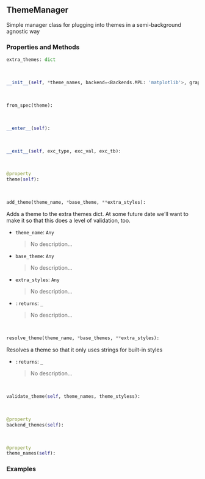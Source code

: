 ## <a id="McUtils.Plots.Styling.ThemeManager">ThemeManager</a>
Simple manager class for plugging into themes in a semi-background agnostic way

### Properties and Methods
```python
extra_themes: dict
```
<a id="McUtils.Plots.Styling.ThemeManager.__init__" class="docs-object-method">&nbsp;</a>
```python
__init__(self, *theme_names, backend=<Backends.MPL: 'matplotlib'>, graphics_styles=None, **extra_styles): 
```

<a id="McUtils.Plots.Styling.ThemeManager.from_spec" class="docs-object-method">&nbsp;</a>
```python
from_spec(theme): 
```

<a id="McUtils.Plots.Styling.ThemeManager.__enter__" class="docs-object-method">&nbsp;</a>
```python
__enter__(self): 
```

<a id="McUtils.Plots.Styling.ThemeManager.__exit__" class="docs-object-method">&nbsp;</a>
```python
__exit__(self, exc_type, exc_val, exc_tb): 
```

<a id="McUtils.Plots.Styling.ThemeManager.theme" class="docs-object-method">&nbsp;</a>
```python
@property
theme(self): 
```

<a id="McUtils.Plots.Styling.ThemeManager.add_theme" class="docs-object-method">&nbsp;</a>
```python
add_theme(theme_name, *base_theme, **extra_styles): 
```
Adds a theme to the extra themes dict. At some future date we'll
        want to make it so that this does a level of validation, too.
- `theme_name`: `Any`
    >No description...
- `base_theme`: `Any`
    >No description...
- `extra_styles`: `Any`
    >No description...
- `:returns`: `_`
    >No description...

<a id="McUtils.Plots.Styling.ThemeManager.resolve_theme" class="docs-object-method">&nbsp;</a>
```python
resolve_theme(theme_name, *base_themes, **extra_styles): 
```
Resolves a theme so that it only uses strings for built-in styles
- `:returns`: `_`
    >No description...

<a id="McUtils.Plots.Styling.ThemeManager.validate_theme" class="docs-object-method">&nbsp;</a>
```python
validate_theme(self, theme_names, theme_styless): 
```

<a id="McUtils.Plots.Styling.ThemeManager.backend_themes" class="docs-object-method">&nbsp;</a>
```python
@property
backend_themes(self): 
```

<a id="McUtils.Plots.Styling.ThemeManager.theme_names" class="docs-object-method">&nbsp;</a>
```python
@property
theme_names(self): 
```

### Examples


